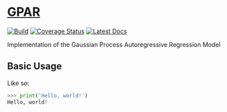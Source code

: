 # [GPAR](http://github.com/wesselb/gpar)

[![Build](https://travis-ci.org/wesselb/gpar.svg?branch=master)](https://travis-ci.org/wesselb/gpar)
[![Coverage Status](https://coveralls.io/repos/github/wesselb/gpar/badge.svg?branch=master)](https://coveralls.io/github/wesselb/gpar?branch=master)
[![Latest Docs](https://img.shields.io/badge/docs-latest-blue.svg)](https://gpar.readthedocs.io/en/latest)

Implementation of the Gaussian Process Autoregressive Regression Model

## Basic Usage

Like so:

```python
>>> print('Hello, world!')
Hello, world!
```